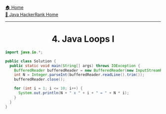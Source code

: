 [🏠 Home](../../../../README.md) <br/>
[🍵 Java HackerRank Home](../Java-HackerRank.md)

<hr/>

<h1 style="text-align: center">4. Java Loops I</h1>

```java
import java.io.*;

public class Solution {
  public static void main(String[] args) throws IOException {
    BufferedReader bufferedReader = new BufferedReader(new InputStreamReader(System.in));
    int N = Integer.parseInt(bufferedReader.readLine().trim());
    bufferedReader.close();

    for (int i = 1; i <= 10; i++) {
      System.out.println(N + " x " + i + " = " + N * i);
    }
  }
}

```